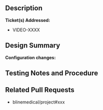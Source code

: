 ## Description

[//]: # (Add a brief, one or two line description of the changes below)


**Ticket(s) Addressed:**

[//]: # (Add all tickets addressed or related to this PR with links to JIRA)
* VIDEO-XXXX

## Design Summary

[//]: # (Add a brief summary of the design of the changes as appropriate below, add a link to confluence if applicable)


**Configuration changes:**

[//]: # (Define any changes to the settings or other flags, be sure to update the wiki page)


## Testing Notes and Procedure

[//]: # (Add a description and steps for testing the changes)


## Related Pull Requests

[//]: # (Add links to all related pull requests if applicable, edit this comment to add links when other requests are opened)
* blinemedical/project#xxx
